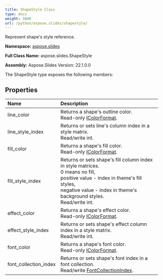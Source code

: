 ```yaml
---
title: ShapeStyle Class
type: docs
weight: 3680
url: /python/aspose.slides/shapestyle/
---
```


Represent shape's style reference.

**Namespace:** [aspose.slides](/python/aspose.slides/)

**Full Class Name:** aspose.slides.ShapeStyle

**Assembly:**  Aspose.Slides Version: 22.1.0.0

The ShapeStyle type exposes the following members:
## **Properties**
|**Name**|**Description**|
| :- | :- |
|line_color|Returns a shape's outline color.<br/>            Read-only [IColorFormat](/python/aspose.slides/icolorformat/).|
|line_style_index|Returns or sets line's column index in a style matrix.<br/>            Read/write int.|
|fill_color|Returns a shape's fill color.<br/>            Read-only [IColorFormat](/python/aspose.slides/icolorformat/).|
|fill_style_index|Returns or sets shape's fill column index in style matrices.<br/>            0 means no fill,<br/>            positive value - index in theme's fill styles,<br/>            negative value - index in theme's background styles.<br/>            Read/write int.|
|effect_color|Returns a shape's effect color.<br/>            Read-only [IColorFormat](/python/aspose.slides/icolorformat/).|
|effect_style_index|Returns or sets shape's effect column index in a style matrix.<br/>            Read/write int.|
|font_color|Returns a shape's font color.<br/>            Read-only [IColorFormat](/python/aspose.slides/icolorformat/).|
|font_collection_index|Returns or sets shape's font index in a font collection.<br/>            Read/write [FontCollectionIndex](/python/aspose.slides/fontcollectionindex/).|
